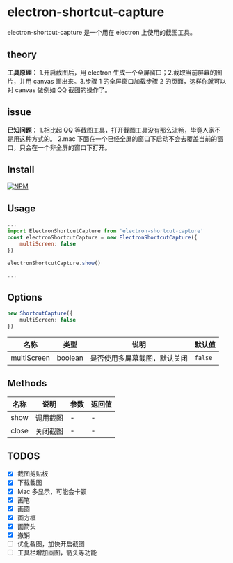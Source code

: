 # electron-shortcut-capture

electron-shortcut-capture 是一个用在 electron 上使用的截图工具。

## theory

**工具原理：** 1.开启截图后，用 electron 生成一个全屏窗口；2.截取当前屏幕的图片，并用 canvas 画出来。3.步骤 1 的全屏窗口加载步骤 2 的页面，这样你就可以对 canvas 做例如 QQ 截图的操作了。

## issue

**已知问题：** 1.相比起 QQ 等截图工具，打开截图工具没有那么流畅，毕竟人家不是用这种方式的。
2.mac 下面在一个已经全屏的窗口下启动不会去覆盖当前的窗口，只会在一个非全屏的窗口下打开。

## Install

[![NPM](https://nodei.co/npm/electron-shortcut-capture.png?downloads=true&downloadRank=true&stars=true)](https://nodei.co/npm/electron-shortcut-capture/)

## Usage

```js
...
import ElectronShortcutCapture from 'electron-shortcut-capture'
const electronShortcutCapture = new ElectronShortcutCapture({
	multiScreen: false
})

electronShortcutCapture.show()

...
```

## Options

```typescript
new ShortcutCapture({
	multiScreen: false
})
```

| 名称        | 类型    | 说明                         | 默认值  |
| ----------- | ------- | ---------------------------- | ------- |
| multiScreen | boolean | 是否使用多屏幕截图，默认关闭 | `false` |

## Methods

| 名称  | 说明     | 参数 | 返回值 |
| ----- | -------- | ---- | ------ |
| show  | 调用截图 | -    | -      |
| close | 关闭截图 | -    | -      |

## TODOS

-   [x] 截图剪贴板
-   [x] 下载截图
-   [x] Mac 多显示，可能会卡顿
-   [x] 画笔
-   [x] 画圆
-   [x] 画方框
-   [x] 画箭头
-   [x] 撤销
-   [ ] 优化截图，加快开启截图
-   [ ] 工具栏增加画图，箭头等功能
